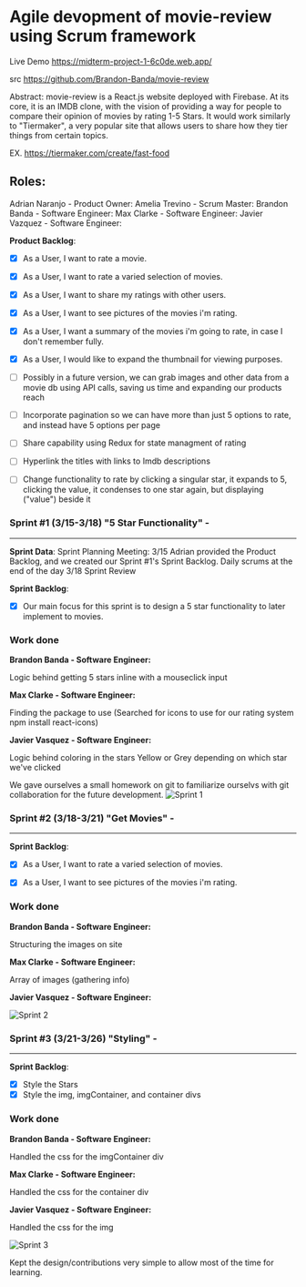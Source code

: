 # Agile devopment of movie-review using Scrum framework

Live Demo
https://midterm-project-1-6c0de.web.app/

src
https://github.com/Brandon-Banda/movie-review

Abstract:
movie-review is a React.js website deployed with Firebase. At its core, it is an IMDB clone, with the vision of providing a way for people to compare their opinion of movies by rating 1-5 Stars. It would work similarly to "Tiermaker", a very popular site that allows users to share how they tier things from certain topics.

EX. https://tiermaker.com/create/fast-food

## Roles:

Adrian Naranjo - Product Owner:
Amelia Trevino - Scrum Master:
Brandon Banda - Software Engineer:
Max Clarke - Software Engineer:
Javier Vazquez - Software Engineer:

**Product Backlog**:

- [x] As a User, I want to rate a movie.
- [x] As a User, I want to rate a varied selection of movies.
- [x] As a User, I want to share my ratings with other users.
- [x] As a User, I want to see pictures of the movies i'm rating.
- [x] As a User, I want a summary of the movies i'm going to rate, in case I don't remember fully.
- [x] As a User, I would like to expand the thumbnail for viewing purposes.

- [ ] Possibly in a future version, we can grab images and other data from a movie db using API calls, saving us time and expanding our products reach

- [ ] Incorporate pagination so we can have more than just 5 options to rate, and instead have 5 options per page

- [ ] Share capability using Redux for state managment of rating

- [ ] Hyperlink the titles with links to Imdb descriptions

- [ ] Change functionality to rate by clicking a singular star, it expands to 5, clicking the value, it condenses to one star again, but displaying ("value") beside it

### Sprint #1 (3/15-3/18) "5 Star Functionality" -

---

**Sprint Data**:
Sprint Planning Meeting: 3/15 Adrian provided the Product Backlog, and we created our Sprint #1's Sprint Backlog.
Daily scrums at the end of the day
3/18 Sprint Review

**Sprint Backlog**:

- [x] Our main focus for this sprint is to design a 5 star functionality to later implement to movies.

### Work done

**Brandon Banda - Software Engineer:**

Logic behind getting 5 stars inline with a mouseclick input

**Max Clarke - Software Engineer:**

Finding the package to use (Searched for icons to use for our rating system npm install react-icons)

**Javier Vasquez - Software Engineer:**

Logic behind coloring in the stars Yellow or Grey depending on which star we've clicked

We gave ourselves a small homework on git to familiarize ourselvs with git collaboration for the future development.
![Sprint 1](https://i.imgur.com/hgHx9uj.png)

### Sprint #2 (3/18-3/21) "Get Movies" -

---

**Sprint Backlog**:

- [x] As a User, I want to rate a varied selection of movies.

- [x] As a User, I want to see pictures of the movies i'm rating.

### Work done

**Brandon Banda - Software Engineer:**

Structuring the images on site

**Max Clarke - Software Engineer:**

Array of images (gathering info)

**Javier Vasquez - Software Engineer:**

![Sprint 2](https://i.imgur.com/BltrGUJ.png)

### Sprint #3 (3/21-3/26) "Styling" -

---

**Sprint Backlog**:

- [x] Style the Stars
- [x] Style the img, imgContainer, and container divs

### Work done

**Brandon Banda - Software Engineer:**

Handled the css for the imgContainer div

**Max Clarke - Software Engineer:**

Handled the css for the container div

**Javier Vasquez - Software Engineer:**

Handled the css for the img

![Sprint 3](https://i.imgur.com/eEa4xmj.png)

Kept the design/contributions very simple to allow most of the time for learning.
